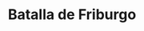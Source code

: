 ﻿---
title: "Batalla de Friburgo"
permalink: periodes_784.html
layout: periode
dataInici: 1644-08-03
dataFi: 1644-08-09
sidebar: periodes
pares:
  - id: 438
    title: "Guerra de los Treinta Años"
    dataInici: "(1618)"
    dataFi: "(1648)"

fills:
jocsPrincipals:
jocsEscenaris:
jocsEpoca:
  - title: "Under the Lily Banners"
    bggId: 17651
    escenari: "Freiburg"
    dataInici: 
    dataFi: 

  - title: "Thirty Years War (first edition)"
    bggId: 8383
    escenari: "Freiburg"
    dataInici: 
    dataFi: 

jocsEpocaEscenaris:
---
